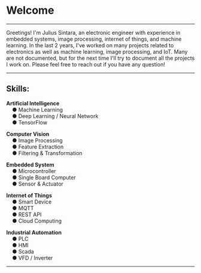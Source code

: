 # Welcome

---
Greetings! I'm Julius Sintara, an electronic engineer with experience in embedded systems, image processing, internet of things, and machine learning.
In the last 2 years, I've worked on many projects related to electronics as well as machine learning, image processing, and IoT.
Many are not documented, but for the next time I'll try to document all the projects I work on.
Please feel free to reach out if you have any question!

---
## Skills:

**Artificial Intelligence**  
&nbsp;&nbsp;&nbsp;&nbsp;● Machine Learning  
&nbsp;&nbsp;&nbsp;&nbsp;● Deep Learning / Neural Network  
&nbsp;&nbsp;&nbsp;&nbsp;● TensorFlow  

**Computer Vision**  
&nbsp;&nbsp;&nbsp;&nbsp;● Image Processing  
&nbsp;&nbsp;&nbsp;&nbsp;● Feature Extraction  
&nbsp;&nbsp;&nbsp;&nbsp;● Filtering & Transformation  

**Embedded System**  
&nbsp;&nbsp;&nbsp;&nbsp;● Microcontroller  
&nbsp;&nbsp;&nbsp;&nbsp;● Single Board Computer  
&nbsp;&nbsp;&nbsp;&nbsp;● Sensor & Actuator  

**Internet of Things**  
&nbsp;&nbsp;&nbsp;&nbsp;● Smart Device  
&nbsp;&nbsp;&nbsp;&nbsp;● MQTT  
&nbsp;&nbsp;&nbsp;&nbsp;● REST API  
&nbsp;&nbsp;&nbsp;&nbsp;● Cloud Computing  

**Industrial Automation**  
&nbsp;&nbsp;&nbsp;&nbsp;● PLC  
&nbsp;&nbsp;&nbsp;&nbsp;● HMI  
&nbsp;&nbsp;&nbsp;&nbsp;● Scada  
&nbsp;&nbsp;&nbsp;&nbsp;● VFD / Inverter  

---

